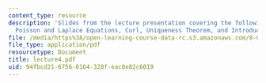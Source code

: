 ```yaml
---
content_type: resource
description: 'Slides from the lecture presentation covering the following topics:
  Poisson and Laplace Equations, Curl, Uniqueness Theorem, and Introduction to Conductors.'
file: /media/https%3A/open-learning-course-data-rc.s3.amazonaws.com/8-022-physics-ii-electricity-and-magnetism-fall-2004/94fbcd2167568164328feac8e82c6019_lecture4.pdf
file_type: application/pdf
resourcetype: Document
title: lecture4.pdf
uid: 94fbcd21-6756-8164-328f-eac8e82c6019
---
```

